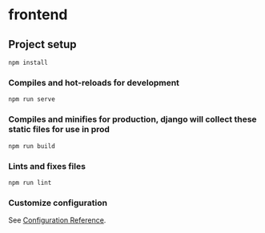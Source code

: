 # frontend

## Project setup
```
npm install
```

### Compiles and hot-reloads for development
```
npm run serve
```

### Compiles and minifies for production, django will collect these static files for use in prod
```
npm run build
```

### Lints and fixes files
```
npm run lint
```

### Customize configuration
See [Configuration Reference](https://cli.vuejs.org/config/).
